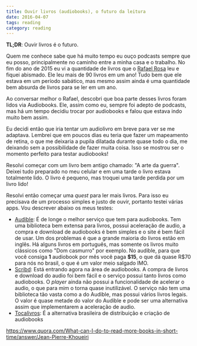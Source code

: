 ```yaml
---
title: Ouvir livros (audiobooks), o futuro da leitura
date: 2016-04-07
tags: reading
category: reading
---
```


**TL;DR**: Ouvir livros é o futuro.

Quem me conhece sabe que há muito tempo eu ouço podcasts sempre que eu
posso, principalmente no caminho entre a minha casa e o trabalho. No
fim do ano de 2015 eu vi a quantidade de livros que o
[Rafael Rosa](https://twitter.com/rafaelrosafu) leu e fiquei
abismado. Ele leu mais de 90 livros em um ano! Tudo bem que ele estava
em um período sabático, mas mesmo assim ainda é uma quantidade bem
absurda de livros para se ler em um ano.

Ao conversar melhor o Rafael, descobri que boa parte desses livros
foram lidos via Audiobooks. Ele, assim como eu, sempre foi adepto de
podcasts, mas há um tempo decidiu trocar por audiobooks e falou que
estava indo muito bem assim.

Eu decidi então que iria tentar um audiolivro em breve para ver se me
adaptava. Lembrei que em poucos dias eu teria que fazer um mapeamento
de retina, o que me deixaria a pupila dilatada durante quase todo o
dia, me deixando sem a possibilidade de fazer muita coisa. Isso se
mostrou ser o momento perfeito para testar audiobooks!

Resolvi começar com um livro bem antigo chamado: "A arte da
guerra". Deixei tudo preparado no meu celular e em uma tarde o livro
estava totalmente lido. O livro é pequeno, mas troquei uma tarde
perdida por um livro lido!

Resolvi então começar uma _quest_ para ler mais livros. Para isso eu
precisava de um processo simples e justo de ouvir, portanto testei
várias apps. Vou descrever abaixo os meus testes:

+ [Audible](https://audible.com): É de longe o melhor serviço que
  tem para audiobooks. Tem uma biblioteca bem extensa para livros,
  possui aceleração de audio, a compra e download de audiobooks é bem
  simples e o site é bem fácil de usar. Um dos problemas é que a
  grande maioria do livros estão em inglês. Há alguns livros em
  português, mas somente os livros muito clássicos como "Dom casmurro"
  por exemplo. No audible, para que você consiga **1** audiobook por
  mês você paga **\$15**, o que dá quase R\$70 para nós no brasil, o
  que é um valor meio salgado IMO.
+ [Scribd](https://scribd.com): Está entrando agora na área de
  audiobooks. A compra de livros e download do audio foi bem fácil e o
  serviço possui tanto livros como audiobooks. O _player_ ainda não
  possui a funcionalidade de acelerar o audio, o que para mim o torna
  quase inutilizável. O serviço não tem uma biblioteca tão vasta como
  a do Audible, mas possui vários livros legais. O valor é quase
  metade do valor do Audible e pode ser uma alternativa assim que
  implementarem a aceleração de audio.
+ [Tocalivros](http://tocalivros.com.br): É a alternativa brasileira
  de distribuição e criação de audiobooks



https://www.quora.com/What-can-I-do-to-read-more-books-in-short-time/answer/Jean-Pierre-Khoueiri
